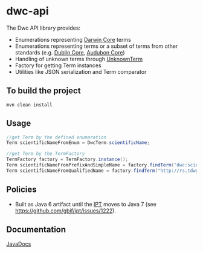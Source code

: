 # dwc-api

The Dwc API library provides:
 * Enumerations representing [Darwin Core](http://rs.tdwg.org/dwc/) terms
 * Enumerations representing terms or a subset of terms from other standards (e.g. [Dublin Core](http://dublincore.org/documents/dcmi-terms/), [Audubon Core](http://terms.tdwg.org/wiki/Audubon_Core))
 * Handling of unknown terms through [UnknownTerm](http://gbif.github.io/dwc-api/apidocs/org/gbif/dwc/terms/UnknownTerm.html)
 * Factory for getting Term instances
 * Utilities like JSON serialization and Term comparator

## To build the project
```
mvn clean install
```

## Usage
```java
//get Term by the defined enumaration
Term scientificNameFromEnum = DwcTerm.scientificName;

//get Term by the TermFactory
TermFactory factory = TermFactory.instance();
Term scientificNameFromPrefixAndSimpleName = factory.findTerm("dwc:scientificName");
Term scientificNameFromQualifiedName = factory.findTerm("http://rs.tdwg.org/dwc/terms/scientificName");
```

## Policies
 * Built as Java 6 artifact until the [IPT](https://github.com/gbif/ipt) moves to Java 7 (see https://github.com/gbif/ipt/issues/1222).

## Documentation
[JavaDocs](http://gbif.github.io/dwc-api/apidocs/)
